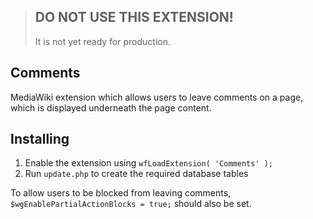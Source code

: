 > ## DO NOT USE THIS EXTENSION!
> It is not yet ready for production.

## Comments
MediaWiki extension which allows users to leave comments on a page, which is displayed underneath the page content.

## Installing
1. Enable the extension using `wfLoadExtension( 'Comments' );`
2. Run `update.php` to create the required database tables

To allow users to be blocked from leaving comments, `$wgEnablePartialActionBlocks = true;` should also be set.
